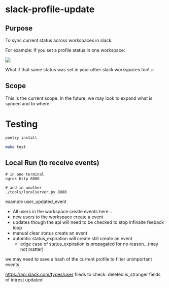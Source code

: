 # slack-profile-update

## Purpose
To sync current status across workspaces in slack.

For example:
If you set a profile status in one workspace:

<img src="https://i.imgur.com/b0Gw8ZV.png">

What if that same status was set in your other slack workspaces too! :boom:
 
## Scope
This is the current scope. In the future, we may look to expand what is synced and to where 


# Testing
```bash
poetry install 
```
```bash
make test
```

## Local Run (to receive events)
```
# in one terminal
ngrok http 8080

# and in another
./tools/localserver.py 8080
````

example user_updated_event

- All users in the workspace create events here...
- new users to the workspace create a event
- updates though the api will need to be checked to stop infinaite feeback loop
- manual clear status creats an event
- automtic status_expiration will create still create an event
	- edge case of status_expiration is propagated for no reason...(may not matter)

we may need to save a hash of the current profile to filter unimportant events

https://api.slack.com/types/user
fileds to check:
	deleted
	is_stranger
fields of intrest
 	updated

